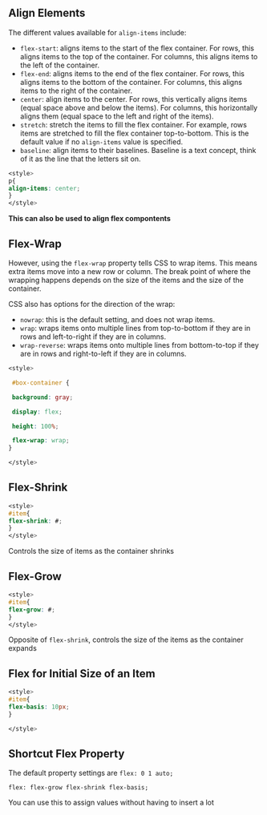 ## Align Elements 
The different values available for `align-items` include:
-   `flex-start`: aligns items to the start of the flex container. For rows, this aligns items to the top of the container. For columns, this aligns items to the left of the container.
-   `flex-end`: aligns items to the end of the flex container. For rows, this aligns items to the bottom of the container. For columns, this aligns items to the right of the container.
-   `center`: align items to the center. For rows, this vertically aligns items (equal space above and below the items). For columns, this horizontally aligns them (equal space to the left and right of the items).
-   `stretch`: stretch the items to fill the flex container. For example, rows items are stretched to fill the flex container top-to-bottom. This is the default value if no `align-items` value is specified.
-   `baseline`: align items to their baselines. Baseline is a text concept, think of it as the line that the letters sit on.

```CSS
<style> 
p{
align-items: center;
}
</style>
```

**This can also be used to align flex compontents**


## Flex-Wrap
However, using the `flex-wrap` property tells CSS to wrap items. This means extra items move into a new row or column. The break point of where the wrapping happens depends on the size of the items and the size of the container.

CSS also has options for the direction of the wrap:

-   `nowrap`: this is the default setting, and does not wrap items.
-   `wrap`: wraps items onto multiple lines from top-to-bottom if they are in rows and left-to-right if they are in columns.
-   `wrap-reverse`: wraps items onto multiple lines from bottom-to-top if they are in rows and right-to-left if they are in columns.

```CSS
<style>

 #box-container {

 background: gray;

 display: flex;

 height: 100%;

 flex-wrap: wrap;
}

</style>
```

## Flex-Shrink
```CSS
<style>
#item{
flex-shrink: #;
}
</style>
```
Controls the size of items as the container shrinks

## Flex-Grow
```CSS
<style>
#item{
flex-grow: #;
}
</style>
```

Opposite of `flex-shrink`, controls the size of the items as the container expands

## Flex for Initial Size of an Item
```CSS
<style>
#item{
flex-basis: 10px;
}

</style>
```

## Shortcut Flex Property
 The default property settings are `flex: 0 1 auto;`
 
 `flex: flex-grow flex-shrink flex-basis;`
 
 You can use this to assign values without having to insert a lot 
 
 